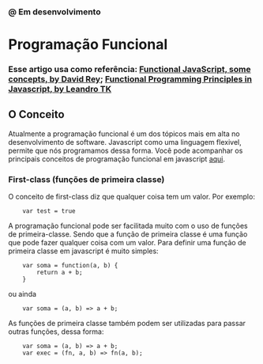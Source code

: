 ### @ Em desenvolvimento 
# Programação Funcional
### Esse artigo usa como referência: [Functional JavaScript, some concepts, by David Rey](https://dreyacosta.com/functional-javascript/); [Functional Programming Principles in Javascript, by Leandro TK](https://medium.freecodecamp.org/functional-programming-principles-in-javascript-1b8fc6c3563f)

## O Conceito 
Atualmente a programação funcional é um dos tópicos mais em alta no desenvolvimento de software. Javascript como uma linguagem flexivel, permite que nós programamos dessa forma. Você pode acompanhar os principais conceitos de programação funcional em javascript [aqui](/archives/plano-estudos.md).

### First-class (funções de primeira classe)
O conceito de first-class diz que qualquer coisa tem um valor. Por exemplo:

```
    var test = true
```

A programação funcional pode ser facilitada muito com o uso de funções de primeira-classe. Sendo que a função de primeira classe é uma função que pode fazer qualquer coisa com um valor. Para definir uma função de primeira classe em javascript é muito simples:

```
    var soma = function(a, b) {
        return a + b; 
    }
```

ou ainda

```
    var soma = (a, b) => a + b;
```

As funções de primeira classe também podem ser utilizadas para passar outras funções, dessa forma:

```
    var soma = (a, b) => a + b;
    var exec = (fn, a, b) => fn(a, b);
```